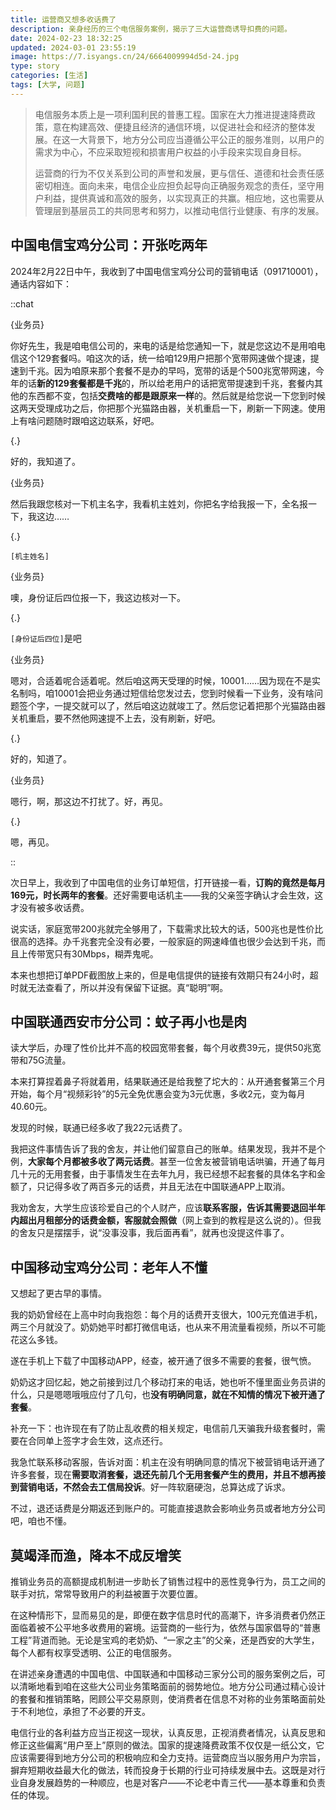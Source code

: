 ```yaml
---
title: 运营商又想多收话费了
description: 亲身经历的三个电信服务案例，揭示了三大运营商诱导扣费的问题。
date: 2024-02-23 18:32:25
updated: 2024-03-01 23:55:19
image: https://7.isyangs.cn/24/6664009994d5d-24.jpg
type: story
categories: [生活]
tags: [大学, 问题]
---
```


> 电信服务本质上是一项利国利民的普惠工程。国家在大力推进提速降费政策，意在构建高效、便捷且经济的通信环境，以促进社会和经济的整体发展。在这一大背景下，地方分公司应当遵循公平公正的服务准则，以用户的需求为中心，不应采取短视和损害用户权益的小手段来实现自身目标。
>
> 运营商的行为不仅关系到公司的声誉和发展，更与信任、道德和社会责任感密切相连。面向未来，电信企业应担负起导向正确服务观念的责任，坚守用户利益，提供真诚和高效的服务，以实现真正的共赢。相应地，这也需要从管理层到基层员工的共同思考和努力，以推动电信行业健康、有序的发展。

## 中国电信宝鸡分公司：开张吃两年

2024年2月22日中午，我收到了中国电信宝鸡分公司的营销电话（091710001），通话内容如下：

::chat

{业务员}

你好先生，我是咱电信公司的，来电的话是给您通知一下，就是您这边不是用咱电信这个129套餐吗。咱这次的话，统一给咱129用户把那个宽带网速做个提速，提速到千兆。因为咱原来那个套餐不是办的早吗，宽带的话是个500兆宽带网速，今年的话**新的129套餐都是千兆**的，所以给老用户的话把宽带提速到千兆，套餐内其他的东西都不变，包括**交费啥的都是跟原来一样**的。然后就是给您说一下您到时候这两天受理成功之后，你把那个光猫路由器，关机重启一下，刷新一下网速。使用上有啥问题随时跟咱这边联系，好吧。

{.}

好的，我知道了。

{业务员}

然后我跟您核对一下机主名字，我看机主姓刘，你把名字给我报一下，全名报一下，我这边……

{.}

`[机主姓名]`

{业务员}

噢，身份证后四位报一下，我这边核对一下。

{.}

`[身份证后四位]`是吧

{业务员}

嗯对，合适着呢合适着呢。然后咱这两天受理的时候，10001……因为现在不是实名制吗，咱10001会把业务通过短信给您发过去，您到时候看一下业务，没有啥问题签个字，一提交就可以了，然后咱这边就竣工了。然后您记着把那个光猫路由器关机重启，要不然他网速提不上去，没有刷新，好吧。

{.}

好的，知道了。

{业务员}

嗯行，啊，那这边不打扰了。好，再见。

{.}

嗯，再见。

::

次日早上，我收到了中国电信的业务订单短信，打开链接一看，**订购的竟然是每月169元，时长两年的套餐**。还好需要电话机主——我的父亲签字确认才会生效，这才没有被多收话费。

说实话，家庭宽带200兆就完全够用了，下载需求比较大的话，500兆也是性价比很高的选择。办千兆套完全没有必要，一般家庭的网速峰值也很少会达到千兆，而且上传带宽只有30Mbps，糊弄鬼呢。

本来也想把订单PDF截图放上来的，但是电信提供的链接有效期只有24小时，超时就无法查看了，所以并没有保留下证据。真“聪明”啊。

## 中国联通西安市分公司：蚊子再小也是肉

读大学后，办理了性价比并不高的校园宽带套餐，每个月收费39元，提供50兆宽带和75G流量。

本来打算捏着鼻子将就着用，结果联通还是给我整了坨大的：从开通套餐第三个月开始，每个月“视频彩铃”的5元全免优惠会变为3元优惠，多收2元，变为每月40.60元。

发现的时候，联通已经多收了我22元话费了。

我把这件事情告诉了我的舍友，并让他们留意自己的账单。结果发现，我并不是个例，**大家每个月都被多收了两元话费**。甚至一位舍友被营销电话哄骗，开通了每月几十元的无用套餐，由于事情发生在去年九月，我已经想不起套餐的具体名字和金额了，只记得多收了两百多元的话费，并且无法在中国联通APP上取消。

我劝舍友，大学生应该珍爱自己的个人财产，应该**联系客服，告诉其需要退回半年内超出月租部分的话费金额，客服就会照做**（网上查到的教程是这么说的）。但我的舍友只是摆摆手，说“没事没事，我后面再看”，就再也没提这件事了。

## 中国移动宝鸡分公司：老年人不懂

又想起了更古早的事情。

我的奶奶曾经在上高中时向我抱怨：每个月的话费开支很大，100元充值进手机，两三个月就没了。奶奶她平时都打微信电话，也从来不用流量看视频，所以不可能花这么多钱。

遂在手机上下载了中国移动APP，经查，被开通了很多不需要的套餐，很气愤。

奶奶这才回忆起，她之前接到过几个移动打来的电话，她也听不懂里面业务员讲的什么，只是嗯嗯哦哦应付了几句，也**没有明确同意，就在不知情的情况下被开通了套餐**。

补充一下：也许现在有了防止乱收费的相关规定，电信前几天骗我升级套餐时，需要在合同单上签字才会生效，这点还行。

我急忙联系移动客服，告诉对面：机主在没有明确同意的情况下被营销电话开通了许多套餐，现在**需要取消套餐，退还先前几个无用套餐产生的费用，并且不想再接到营销电话，不然会去工信局投诉**。好一阵软磨硬泡，总算达成了诉求。

不过，退还话费是分期返还到账户的。可能直接退款会影响业务员或者地方分公司吧，咱也不懂。

## 莫竭泽而渔，降本不成反增笑

推销业务员的高额提成机制进一步助长了销售过程中的恶性竞争行为，员工之间的联手对抗，常常导致用户的利益被置于次要位置。

在这种情形下，显而易见的是，即便在数字信息时代的高潮下，许多消费者仍然正面临着被不公平地多收费用的窘境。运营商的一些行为，依然与国家倡导的“普惠工程”背道而驰。无论是宝鸡的老奶奶、“一家之主”的父亲，还是西安的大学生，每个人都有权享受透明、公正的电信服务。

在讲述亲身遭遇的中国电信、中国联通和中国移动三家分公司的服务案例之后，可以清晰地看到咱在这些大公司业务策略面前的弱势地位。地方分公司通过精心设计的套餐和推销策略，罔顾公平交易原则，使消费者在信息不对称的业务策略面前处于不利地位，承担了不必要的开支。

电信行业的各利益方应当正视这一现状，认真反思，正视消费者情况，认真反思和修正这些偏离“用户至上”原则的做法。国家的提速降费政策不仅仅是一纸公文，它应该需要得到地方分公司的积极响应和全力支持。运营商应当以服务用户为宗旨，摒弃短期收益最大化的做法，转而投身于长期的行业可持续发展中去。这既是对行业自身发展趋势的一种顺应，也是对客户——不论老中青三代——基本尊重和负责任的体现。
